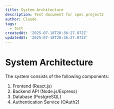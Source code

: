 ```yaml
---
title: System Architecture
description: Test document for spec project2
author: Claude
tags:
  - test
createdAt: '2025-07-18T20:36:27.872Z'
updatedAt: '2025-07-18T20:36:27.872Z'
---
```

# System Architecture

The system consists of the following components:

1. Frontend (React.js)
2. Backend API (Node.js/Express)
3. Database (PostgreSQL)
4. Authentication Service (OAuth2)
